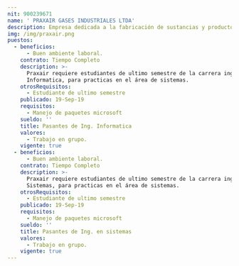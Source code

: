 ```yaml
---
nit: 900239671
name: ' PRAXAIR GASES INDUSTRIALES LTDA'
description: Empresa dedicada a la fabricación de sustancias y productos químicos básicos
img: /img/praxair.png
puestos:
  - beneficios:
      - Buen ambiente laboral.
    contrato: Tiempo Completo
    description: >-
      Praxair requiere estudiantes de ultimo semestre de la carrera ing.
      Informatica, para practicas en el área de sistemas.
    otrosRequisitos:
      - Estudiante de ultimo semestre
    publicado: 19-Sep-19
    requisitos:
      - Manejo de paquetes microsoft
    sueldo: ''
    title: Pasantes de Ing. Informatica
    valores:
      - Trabajo en grupo.
    vigente: true
  - beneficios:
      - Buen ambiente laboral.
    contrato: Tiempo Completo
    description: >-
      Praxair requiere estudiantes de ultimo semestre de la carrera ing. en
      Sistemas, para practicas en el área de sistemas.
    otrosRequisitos:
      - Estudiante de ultimo semestre
    publicado: 19-Sep-19
    requisitos:
      - Manejo de paquetes microsoft
    sueldo: ''
    title: Pasantes de Ing. en sistemas
    valores:
      - Trabajo en grupo.
    vigente: true
---
```



